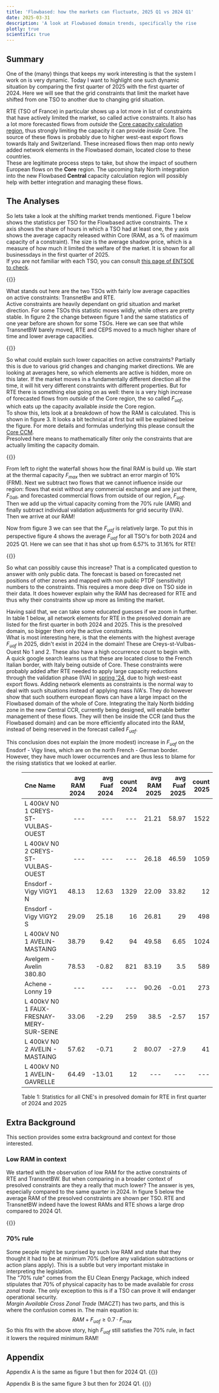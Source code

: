 ```yaml
---
title: 'Flowbased: how the markets can fluctuate, 2025 Q1 vs 2024 Q1'
date: 2025-03-31
description: 'A look at Flowbased domain trends, specifically the rise of forecasted commercial exchanges outside Core in France,  by comparing the first quarter of 2024 and 2025'
plotly: true
scientific: true
---
```

## Summary
One of the (many) things that keeps my work interesting is that the system I work on is very dynamic. Today I want to highlight one such dynamic situation by comparing the first quarter of 2025 with the first quarter of 2024. Here we will see that the grid constraints that limit the market have shifted from one TSO to another due to changing grid situation. 
 
RTE (TSO of France) in particular shows up a lot more in list of constraints that have actively limited the market, so called active constraints. It also has a lot more forecasted flows from *outside* the [Core capacity calculation region](https://www.entsoe.eu/bites/ccr-core/about/), thus strongly limiting the capacity it can provide *inside* Core. The source of these flows is probably due to higher west-east export flows towards Italy and Switzerland. These increased flows then map onto newly added network elements in the Flowbased domain, located close to these countries.  
These are legitimate process steps to take, but show the impact of southern European flows on the **Core** region. The upcoming Italy North integration into the new Flowbased **Central** capacity calculation region will possibly help with better integration and managing these flows.

## The Analyses
So lets take a look at the shifting market trends mentioned. Figure 1 below shows the statistics per TSO for the Flowbased active constraints. The x axis shows the share of hours in which a TSO had at least one, the y axis shows the average capacity released within Core (RAM, as a % of maximum capacity of a constraint). The size is the average shadow price, which is a measure of how much it limited the welfare of the market. It is shown for all businessdays in the first quarter of 2025.  
If you are not familiar with each TSO, you can consult [this page of ENTSOE to check](https://www.entsoe.eu/about/inside-entsoe/members/).

{{<plotly json="fig_scatter_active_2025.json" height="400px" caption="Figure 1: FB Core Active Constraint statistics for 2025 Q1 (Check appendix A for 2024Q1)" >}}

What stands out here are the two TSOs with fairly low average capacities on active constraints: TransnetBw and RTE.  
Active constraints are heavily dependant on grid situation and market direction. For some TSOs this statistic moves wildly, while others are pretty stable. In figure 2 the change between figure 1 and the same statistics of one year before are shown for some TSOs. Here we can see that while TransnetBW barely moved, RTE and CEPS moved to a much higher share of time and lower average capacities.

{{<plotly json="fig_moved_ac.json" height="400px" caption="Figure 2: Change in FB Core Active Constraint statistics for some TSOs" >}}

So what could explain such lower capacities on active constraints? Partially this is due to various grid changes and changing market directions. We are looking at averages here, so which elements are active is hidden, more on this later. If the market moves in a fundamentally different direction all the time, it will hit very different constraints with different properties. But for RTE there is something else going on as well: there is a very high increase of forecasted flows from *outside* of the Core region, the so called $F_{uaf}$, which eats up the capacity available *inside* the Core region.  
To show this, lets look at a breakdown of how the RAM is calculated. This is shown in figure 3. It looks a bit technical at first but will be explained below the figure. For more details and formulas underlying this please consult the [Core CCM](https://eepublicdownloads.entsoe.eu/clean-documents/nc-tasks/Core%20-%20ANNEX%20I_III.pdf).  
Presolved here means to mathematically filter only the constraints that are actually limiting the capacity domain.

{{<plotly json="fig_waterfall_ram_rte_2025.json" height="400px" caption="Figure 3: Breakdown of the components of RAM, each bar is average number over all presolved constraints for RTE in Q1 2025" >}}

From left to right the waterfall shows how the final RAM is build up. We start at the thermal capacity $F_{max}$ then we subtract an error margin of 10% (FRM). Next we subtract two flows that we cannot influence inside our region: flows that exist without any commercial exchange and are just there, $F_{0all}$, and forecasted commercial flows from outside of our region, $F_{uaf}$. Then we add up the virtual capacity coming from the 70% rule (AMR) and finally subtract individual validation adjustments for grid security (IVA). Then we arrive at our RAM!

Now from figure 3 we can see that the $F_{uaf}$ is relatively large. To put this in perspective figure 4 shows the average $F_{uaf}$ for all TSO's for both 2024 and 2025 Q1. Here we can see that it has shot up from 6.57% to 31.16% for RTE!

{{<plotly json="fig_presolved_fuaf.json" height="400px" caption="Figure 4: Average Forecasted Commercial Exchanges Outside Core, presolved domain only" >}}

So what can possibly cause this increase? That is a complicated question to answer with only public data. The forecast is based on forecasted net positions of other zones and mapped with non public PTDF (sensitivity) numbers to the constraints. This requires a more deep dive on TSO side in their data. It does however explain why the RAM has decreased for RTE and thus why their constraints show up more as limiting the market.  

Having said that, we can take some educated guesses if we zoom in further. In table 1 below, all network elements for RTE in the presolved domain are listed for the first quarter in both 2024 and 2025. This is the presolved domain, so bigger then only the active constraints.    
What is most interesting here, is that the elements with the highest average $F_{uaf}$ in 2025, didn't exist in 2024 in the domain! These are Creys-st-Vulbas-Ouest No 1 and 2. These  also have a high occurrence count to begin with.  
A quick google search learns us that these are located close to the French Italian border, with Italy being outside of Core. These constraints were probably added after RTE needed to apply large capacity reductions through the validation phase (IVA) in [spring '24](https://www.jao.eu/sites/default/files/news_media/RTE%20-%20French%20eastern%20borders_situation%20update%20on%2020th%20June%202024.pdf), due to high west-east export flows. Adding network elements as constraints is the normal way to deal with such situations instead of applying mass IVA's. They do however show that such southern european flows can have a large impact on the Flowbased domain of the whole of Core. Integrating the Italy North bidding zone in the new Central CCR, currently being designed, will enable better management of these flows. They will then be inside the CCR (and thus the Flowbased domain) and can be more efficiently allocated into the RAM, instead of being reserved in the forecast called $F_{uaf}$.

This conclusion does not explain the (more modest) increase in $F_{uaf}$ on the Ensdorf - Vigy lines, which are on the north French - German border. However, they have much lower occurrences and are thus less to blame for the rising statistics that we looked at earlier.

<figure class="left" style="width:100%">

| Cne Name                                 |   avg RAM 2024 |   avg Fuaf 2024 |   count 2024 |   avg RAM 2025 |   avg Fuaf 2025 |   count 2025 |
|:-----------------------------------------|-----------:|------------:|-------------:|-----------:|------------:|-------------:|
| L 400kV N0 1 CREYS-ST-VULBAS-OUEST       |     ---    |      ---    |          --- |      21.21 |       58.97 |         1522 |
| L 400kV N0 2 CREYS-ST-VULBAS-OUEST       |     ---    |      ---    |          --- |      26.18 |       46.59 |         1059 |
| Ensdorf - Vigy VIGY1 N                   |      48.13 |       12.63 |         1329 |      22.09 |       33.82 |           12 |
| Ensdorf - Vigy VIGY2 S                   |      29.09 |       25.18 |           16 |      26.81 |       29    |          498 |
| L 400kV N0 1 AVELIN-MASTAING             |      38.79 |        9.42 |           94 |      49.58 |        6.65 |         1024 |
| Avelgem - Avelin 380.80                  |      78.53 |       -0.82 |          821 |      83.19 |        3.5  |          589 |
| Achene - Lonny 19                        |     ---    |      ---    |          --- |      90.26 |       -0.01 |          273 |
| L 400kV N0 1 FAUX-FRESNAY-MERY-SUR-SEINE |      33.06 |       -2.29 |          259 |      38.5  |       -2.57 |          157 |
| L 400kV N0 2 AVELIN - MASTAING           |      57.62 |       -0.71 |            2 |      80.07 |      -27.9  |           41 |
| L 400kV N0 1 AVELIN-GAVRELLE             |      64.49 |      -13.01 |           12 |     ---    |      ---    |          --- |


<figcaption class="center">Table 1: Statistics for all CNE's in presolved domain for RTE in first quarter of 2024 and 2025</figcaption>
</figure>

## Extra Background
This section provides some extra background and context for those interested.  
### Low RAM in context
We started with the observation of low RAM for the active constraints of RTE and TransnetBW. But when comparing in a broader context of presolved constraints  are they a really that much lower? The answer is yes, especially compared to the same quarter in 2024. In figure 5 below the average RAM of the presolved constraints are shown per TSO. RTE and TransnetBW indeed have the lowest RAMs and RTE shows a large drop compared to 2024 Q1.

{{<plotly json="fig_presolved_ram.json" height="400px" caption="Figure 5: Average RAM per TSO, presolved domain only" >}}

### 70% rule
Some people might be surprised by such low RAM and state that they thought it had to be at minimum 70% (before any validation subtractions or action plans apply). This is a subtle but very important mistake in interpreting the legislation.  
The "70% rule" comes from the EU Clean Energy Package, which indeed stipulates that 70% of physical capacity has to be made available for *cross zonal trade*. The only exception to this is if a TSO can prove it will endanger operational security.  
*Margin Available Cross Zonal Trade* (MACZT) has two parts, and this is where the confusion comes in. The main equation is:
$$ RAM + F_{uaf} \ge 0.7 \cdot F_{max} $$
So this fits with the above story, high $F_{uaf}$ still satisfies the 70% rule, in fact it lowers the required minimum RAM!

## Appendix
Appendix A is the same as figure 1 but then for 2024 Q1.
{{<plotly json="fig_scatter_active_2024.json" height="400px" caption="Appendix A: FB Core Active Constraint statistics for 2024 Q1" >}}

Appendix B is the same figure 3 but then for 2024 Q1.
{{<plotly json="fig_waterfall_ram_rte_2024.json" height="400px" caption="Appendix B: Breakdown of the components of RAM, each bar is average number over all presolved constraints for RTE in Q1 2024" >}}

